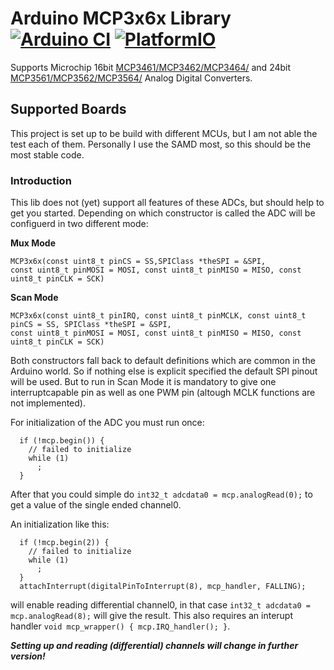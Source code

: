 # Arduino MCP3x6x Library [![Arduino CI](https://github.com/nerdyscout/Arduino_MCP3x6x_Library/workflows/Arduino/badge.svg)](https://github.com/nerdyscout/Arduino_MCP3x6x_Library/actions/workflows/arduino-ci.yml) [![PlatformIO](https://github.com/nerdyscout/Arduino_MCP3x6x_Library/workflows/PlatformIO/badge.svg)](https://github.com/nerdyscout/Arduino_MCP3x6x_Library/actions/workflows/platformio.yml)

Supports Microchip 16bit [MCP3461/MCP3462/MCP3464/](https://www.microchip.com/en-us/product/MCP3461r) and 24bit [MCP3561/MCP3562/MCP3564/](https://www.microchip.com/en-us/product/MCP3561r) Analog Digital Converters.

## Supported Boards

This project is set up to be build with different MCUs, but I am not able the test each of them. 
Personally I use the SAMD most, so this should be the most stable code.

### Introduction

This lib does not (yet) support all features of these ADCs, but should help to get you started.
Depending on which constructor is called the ADC will be configuerd in two different mode:

**Mux Mode**
```
MCP3x6x(const uint8_t pinCS = SS,SPIClass *theSPI = &SPI,
const uint8_t pinMOSI = MOSI, const uint8_t pinMISO = MISO, const uint8_t pinCLK = SCK)
```

**Scan Mode**
```
MCP3x6x(const uint8_t pinIRQ, const uint8_t pinMCLK, const uint8_t pinCS = SS, SPIClass *theSPI = &SPI,
const uint8_t pinMOSI = MOSI, const uint8_t pinMISO = MISO, const uint8_t pinCLK = SCK)
```

Both constructors fall back to default definitions which are common in the Arduino world. So if nothing else is explicit specified the default SPI pinout will be used. But to run in Scan Mode it is mandatory to give one interruptcapable pin as well as one PWM pin (altough MCLK functions are not implemented).

For initialization of the ADC you must run once:
```
  if (!mcp.begin()) {
    // failed to initialize
    while (1)
      ;
  }
```
After that you could simple do ```int32_t adcdata0 = mcp.analogRead(0);``` to get a value of the single ended channel0.

An initialization like this:
```
  if (!mcp.begin(2)) {
    // failed to initialize
    while (1)
      ;
  }
  attachInterrupt(digitalPinToInterrupt(8), mcp_handler, FALLING);
```
will enable reading differential channel0, in that case ```int32_t adcdata0 = mcp.analogRead(8);``` will give the result.
This also requires an interupt handler ```void mcp_wrapper() { mcp.IRQ_handler(); }```.

***Setting up and reading (differential) channels will change in further version!***
